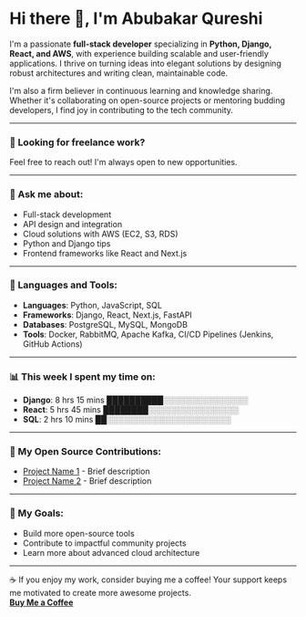 # Hi there 👋, I'm Abubakar Qureshi  

I'm a passionate **full-stack developer** specializing in **Python, Django, React, and AWS**, with experience building scalable and user-friendly applications. I thrive on turning ideas into elegant solutions by designing robust architectures and writing clean, maintainable code.  

I'm also a firm believer in continuous learning and knowledge sharing. Whether it's collaborating on open-source projects or mentoring budding developers, I find joy in contributing to the tech community.  

---

### 💼 Looking for freelance work?  
Feel free to reach out! I'm always open to new opportunities.  

---

### 💬 Ask me about:  
- Full-stack development  
- API design and integration  
- Cloud solutions with AWS (EC2, S3, RDS)  
- Python and Django tips  
- Frontend frameworks like React and Next.js  

---

### 🔧 Languages and Tools:  

- **Languages**: Python, JavaScript, SQL  
- **Frameworks**: Django, React, Next.js, FastAPI  
- **Databases**: PostgreSQL, MySQL, MongoDB  
- **Tools**: Docker, RabbitMQ, Apache Kafka, CI/CD Pipelines (Jenkins, GitHub Actions)  

---

### 📊 This week I spent my time on:  
- **Django**: 8 hrs 15 mins ██████████░░░░░░░░░░░░░░░  
- **React**: 5 hrs 45 mins ████████░░░░░░░░░░░░░░░░  
- **SQL**: 2 hrs 10 mins ██░░░░░░░░░░░░░░░░░░░░░░  

---

### 🚀 My Open Source Contributions:  
- [Project Name 1](#) - Brief description  
- [Project Name 2](#) - Brief description  

---

### 🎯 My Goals:  
- Build more open-source tools  
- Contribute to impactful community projects  
- Learn more about advanced cloud architecture  

---

☕ If you enjoy my work, consider buying me a coffee! Your support keeps me motivated to create more awesome projects.  
[**Buy Me a Coffee**](https://www.buymeacoffee.com/abubakarqureshi)  
